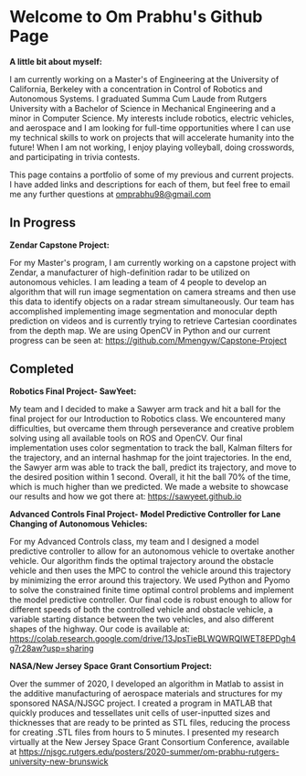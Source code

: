 # Welcome to Om Prabhu's Github Page


**A little bit about myself:**

I am currently working on a Master's of Engineering at the University of California, Berkeley with a concentration in Control of Robotics and Autonomous Systems. I graduated Summa Cum Laude from Rutgers University with a Bachelor of Science in Mechanical Engineering and a minor in Computer Science. My interests include robotics, electric vehicles, and aerospace and I am looking for full-time opportunities where I can use my technical skills to work on projects that will accelerate humanity into the future! When I am not working, I enjoy playing volleyball, doing crosswords, and participating in trivia contests.


This page contains a portfolio of some of my previous and current projects. I have added links and descriptions for each of them, but feel free to email me any further questions at omprabhu98@gmail.com

## In Progress

**Zendar Capstone Project:** 

For my Master's program, I am currently working on a capstone project with Zendar, a manufacturer of high-definition radar to be utilized on autonomous vehicles. I am leading a team of 4 people to develop an algorithm that will run image segmentation on camera streams and then use this data to identify objects on a radar stream simultaneously. Our team has accomplished implementing image segmentation and monocular depth prediction on videos and is currently trying to retrieve Cartesian coordinates from the depth map. We are using OpenCV in Python and our current progress can be seen at: https://github.com/Mmengyw/Capstone-Project


## Completed

**Robotics Final Project- SawYeet:** 

My team and I decided to make a Sawyer arm track and hit a ball for the final project for our Introduction to Robotics class. We encountered many difficulties, but overcame them through perseverance and creative problem solving using all available tools on ROS and OpenCV. Our final implementation uses color segmentation to track the ball, Kalman filters for the trajectory, and an internal hashmap for the joint trajectories. In the end, the Sawyer arm was able to track the ball, predict its trajectory, and move to the desired position within 1 second. Overall, it hit the ball 70% of the time, which is much higher than we predicted. We made a website to showcase our results and how we got there at: https://sawyeet.github.io


**Advanced Controls Final Project- Model Predictive Controller for Lane Changing of Autonomous Vehicles:**

For my Advanced Controls class, my team and I designed a model predictive controller to allow for an autonomous vehicle to overtake another vehicle. Our algorithm  finds the optimal trajectory around the obstacle vehicle and then uses the MPC to control the vehicle around this trajectory by minimizing the error around this trajectory. We used Python and Pyomo to solve the constrained finite time optimal control problems and implement the model predictive controller. Our final code is robust enough to allow for different speeds of both the controlled vehicle and obstacle vehicle, a variable starting distance between the two vehicles, and also different shapes of the highway. Our code is available at: https://colab.research.google.com/drive/13JpsTieBLWQWRQIWET8EPDgh4g7r28aw?usp=sharing


**NASA/New Jersey Space Grant Consortium Project:**

Over the summer of 2020, I developed an algorithm in Matlab to assist in the additive manufacturing of aerospace materials and structures for my sponsored NASA/NJSGC project. I created a program in MATLAB that quickly produces and tessellates unit cells of user-inputted sizes and thicknesses that are ready to be printed as STL files, reducing the process for creating .STL files from hours to 5 minutes. I presented my research virtually at the New Jersey Space Grant Consortium Conference, available at https://njsgc.rutgers.edu/posters/2020-summer/om-prabhu-rutgers-university-new-brunswick 
